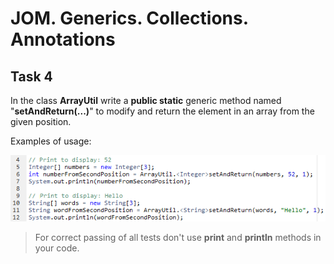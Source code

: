 # JOM. Generics. Collections. Annotations
## Task 4

In the class **ArrayUtil** write a **public static** generic method named "**setAndReturn(...)**" to modify and return the element in an array from the given position.

Examples of usage:

![alt text](img/sprint4task4.png)

> For correct passing of all tests don't use **print** and **println** methods in your code.
